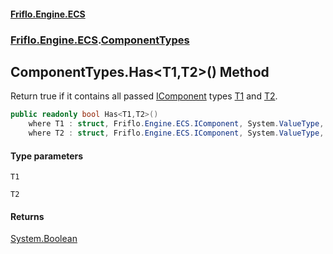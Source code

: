 #### [Friflo.Engine.ECS](index.md 'index')
### [Friflo.Engine.ECS](Friflo.Engine.ECS.md 'Friflo.Engine.ECS').[ComponentTypes](ComponentTypes.md 'Friflo.Engine.ECS.ComponentTypes')

## ComponentTypes.Has<T1,T2>() Method

Return true if it contains all passed [IComponent](IComponent.md 'Friflo.Engine.ECS.IComponent') types
[T1](ComponentTypes.Has_T1,T2_().md#Friflo.Engine.ECS.ComponentTypes.Has_T1,T2_().T1 'Friflo.Engine.ECS.ComponentTypes.Has<T1,T2>().T1') and [T2](ComponentTypes.Has_T1,T2_().md#Friflo.Engine.ECS.ComponentTypes.Has_T1,T2_().T2 'Friflo.Engine.ECS.ComponentTypes.Has<T1,T2>().T2').

```csharp
public readonly bool Has<T1,T2>()
    where T1 : struct, Friflo.Engine.ECS.IComponent, System.ValueType, System.ValueType
    where T2 : struct, Friflo.Engine.ECS.IComponent, System.ValueType, System.ValueType;
```
#### Type parameters

<a name='Friflo.Engine.ECS.ComponentTypes.Has_T1,T2_().T1'></a>

`T1`

<a name='Friflo.Engine.ECS.ComponentTypes.Has_T1,T2_().T2'></a>

`T2`

#### Returns
[System.Boolean](https://docs.microsoft.com/en-us/dotnet/api/System.Boolean 'System.Boolean')